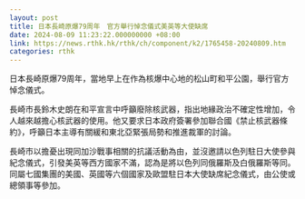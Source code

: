 ```yaml
---
layout: post
title: 日本長崎原爆79周年　官方舉行悼念儀式美英等大使缺席
date: 2024-08-09 11:23:22.000000000 +08:00
link: https://news.rthk.hk/rthk/ch/component/k2/1765458-20240809.htm
categories: rthk
---
```


日本長崎原爆79周年，當地早上在作為核爆中心地的松山町和平公園，舉行官方悼念儀式。

長崎市長鈴木史朗在和平宣言中呼籲廢除核武器，指出地緣政治不確定性增加，令人越來越擔心核武器的使用。他又要求日本政府簽署參加聯合國《禁止核武器條約》，呼籲日本主導有關緩和東北亞緊張局勢和推進裁軍的討論。

長崎市以擔憂出現同加沙戰事相關的抗議活動為由，並沒邀請以色列駐日大使參與紀念儀式，引發美英等西方國家不滿，認為是將以色列同俄羅斯及白俄羅斯等同。同屬七國集團的美國、英國等六個國家及歐盟駐日本大使缺席紀念儀式，由公使或總領事等參加。
